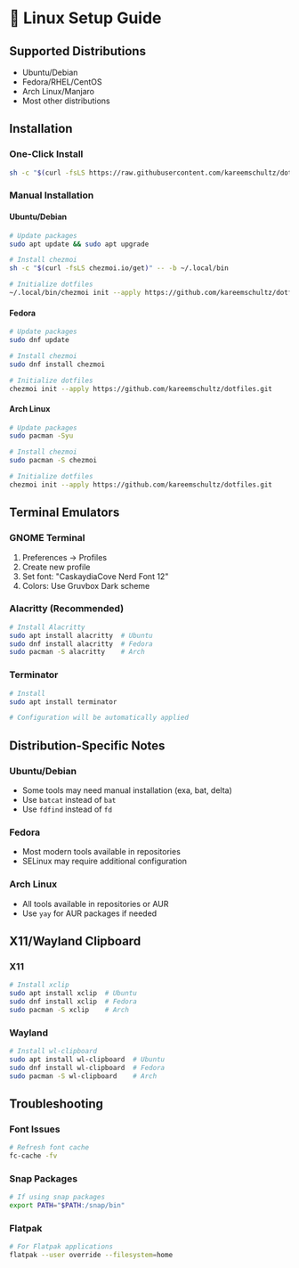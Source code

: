 # 🐧 Linux Setup Guide

## Supported Distributions

- Ubuntu/Debian
- Fedora/RHEL/CentOS
- Arch Linux/Manjaro
- Most other distributions

## Installation

### One-Click Install
```bash
sh -c "$(curl -fsLS https://raw.githubusercontent.com/kareemschultz/dotfiles/main/install.sh)"
```

### Manual Installation

#### Ubuntu/Debian
```bash
# Update packages
sudo apt update && sudo apt upgrade

# Install chezmoi
sh -c "$(curl -fsLS chezmoi.io/get)" -- -b ~/.local/bin

# Initialize dotfiles
~/.local/bin/chezmoi init --apply https://github.com/kareemschultz/dotfiles.git
```

#### Fedora
```bash
# Update packages
sudo dnf update

# Install chezmoi
sudo dnf install chezmoi

# Initialize dotfiles
chezmoi init --apply https://github.com/kareemschultz/dotfiles.git
```

#### Arch Linux
```bash
# Update packages
sudo pacman -Syu

# Install chezmoi
sudo pacman -S chezmoi

# Initialize dotfiles
chezmoi init --apply https://github.com/kareemschultz/dotfiles.git
```

## Terminal Emulators

### GNOME Terminal
1. Preferences → Profiles
2. Create new profile
3. Set font: "CaskaydiaCove Nerd Font 12"
4. Colors: Use Gruvbox Dark scheme

### Alacritty (Recommended)
```bash
# Install Alacritty
sudo apt install alacritty  # Ubuntu
sudo dnf install alacritty  # Fedora
sudo pacman -S alacritty    # Arch
```

### Terminator
```bash
# Install
sudo apt install terminator

# Configuration will be automatically applied
```

## Distribution-Specific Notes

### Ubuntu/Debian
- Some tools may need manual installation (exa, bat, delta)
- Use `batcat` instead of `bat`
- Use `fdfind` instead of `fd`

### Fedora
- Most modern tools available in repositories
- SELinux may require additional configuration

### Arch Linux
- All tools available in repositories or AUR
- Use `yay` for AUR packages if needed

## X11/Wayland Clipboard

### X11
```bash
# Install xclip
sudo apt install xclip  # Ubuntu
sudo dnf install xclip  # Fedora
sudo pacman -S xclip    # Arch
```

### Wayland
```bash
# Install wl-clipboard
sudo apt install wl-clipboard  # Ubuntu
sudo dnf install wl-clipboard  # Fedora
sudo pacman -S wl-clipboard    # Arch
```

## Troubleshooting

### Font Issues
```bash
# Refresh font cache
fc-cache -fv
```

### Snap Packages
```bash
# If using snap packages
export PATH="$PATH:/snap/bin"
```

### Flatpak
```bash
# For Flatpak applications
flatpak --user override --filesystem=home
```
